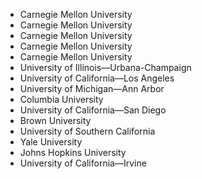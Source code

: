 
- Carnegie Mellon University
- Carnegie Mellon University
- Carnegie Mellon University
- Carnegie Mellon University
- Carnegie Mellon University
- University of Illinois—Urbana-Champaign
- University of California—Los Angeles
- University of Michigan—Ann Arbor
- Columbia University
- University of California—San Diego
- Brown University
- University of Southern California
- Yale University
- Johns Hopkins University
- University of California—Irvine
